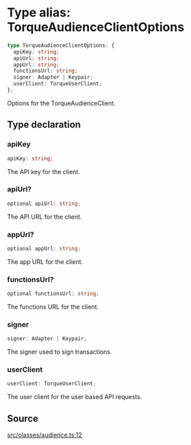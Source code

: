 # Type alias: TorqueAudienceClientOptions

```ts
type TorqueAudienceClientOptions: {
  apiKey: string;
  apiUrl: string;
  appUrl: string;
  functionsUrl: string;
  signer: Adapter | Keypair;
  userClient: TorqueUserClient;
};
```

Options for the TorqueAudienceClient.

## Type declaration

### apiKey

```ts
apiKey: string;
```

The API key for the client.

### apiUrl?

```ts
optional apiUrl: string;
```

The API URL for the client.

### appUrl?

```ts
optional appUrl: string;
```

The app URL for the client.

### functionsUrl?

```ts
optional functionsUrl: string;
```

The functions URL for the client.

### signer

```ts
signer: Adapter | Keypair;
```

The signer used to sign transactions.

### userClient

```ts
userClient: TorqueUserClient;
```

The user client for the user based API requests.

## Source

[src/classes/audience.ts:12](https://github.com/torque-labs/torque-ts-sdk/blob/4377d91cff1aa0b27936cb53a23174cb35cc6c04/src/classes/audience.ts#L12)
